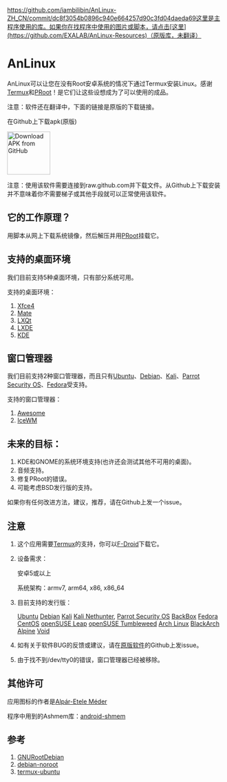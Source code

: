 https://github.com/iambilibin/AnLinux-ZH_CN/commit/dc8f3054b0896c940e664257d90c3fd04daeda69这里是主程序使用的库。如果你在找程序中使用的图片或脚本，请点击[这里](https://github.com/EXALAB/AnLinux-Resources)（原版库，未翻译）

# AnLinux
AnLinux可以让您在没有Root安卓系统的情况下通过Termux安装Linux。感谢[Termux](https://github.com/termux/termux-app)和[PRoot](https://github.com/proot-me/PRoot)！是它们让这些设想成为了可以使用的成品。

注意：软件还在翻译中，下面的链接是原版的下载链接。

在Github上下载apk(原版)

[<img src="https://user-images.githubusercontent.com/663460/26973090-f8fdc986-4d14-11e7-995a-e7c5e79ed925.png" alt="Download APK from GitHub" height="100">](https://github.com/EXALAB/AnLinux-App/releases/latest) 

注意：使用该软件需要连接到raw.github.com并下载文件。从Github上下载安装并不意味着你不需要梯子或其他手段就可以正常使用该软件。



## 它的工作原理？

用脚本从网上下载系统镜像，然后解压并用[PRoot](https://github.com/proot-me/PRoot)挂载它。



## 支持的桌面环境

我们目前支持5种桌面环境，只有部分系统可用。

支持的桌面环境：

1. [Xfce4](https://xfce.org)
2. [Mate](https://mate-desktop.org)
3. [LXQt](https://lxqt.org)
4. [LXDE](https://lxde.org)
5. [KDE](https://kde.org)



## 窗口管理器

我们目前支持2种窗口管理器，而且只有[Ubuntu](https://www.ubuntu.com/)、[Debian](https://www.debian.org/)、[Kali](https://www.kali.org/)、[Parrot Security OS](https://www.parrotsec.org/)、[Fedora](https://getfedora.org/)受支持。

支持的窗口管理器：

1. [Awesome](https://awesomewm.org)
2. [IceWM](https://ice-wm.org/)



## 未来的目标：

1. KDE和GNOME的系统环境支持(也许还会测试其他不可用的桌面)。
2. 音频支持。
3. 修复PRoot的错误。
4. 可能考虑BSD发行版的支持。



如果你有任何改进方法，建议，推荐，请在Github上发一个issue。



## 注意

1. 这个应用需要[Termux](https://github.com/termux/termux-app)的支持，你可以[F-Droid](https://f-droid.org)下载它。

2. 设备需求：

   安卓5或以上

   系统架构：armv7, arm64, x86, x86_64

3. 目前支持的发行版：

   [Ubuntu](https://www.ubuntu.com/)         [Debian](https://www.debian.org/)         [Kali](https://www.kali.org/)                 [Kali Nethunter](https://www.kali.org/kali-linux-nethunter/), [Parrot Security OS](https://www.parrotsec.org/)             [BackBox](https://www.backbox.org/)       [Fedora](https://getfedora.org/)    [CentOS](https://www.centos.org/)      [openSUSE Leap](https://www.opensuse.org/) [openSUSE Tumbleweed](https://www.opensuse.org/)                 [Arch Linux](https://www.archlinux.org/)        [BlackArch](https://blackarch.org/)    [Alpine](https://alpinelinux.org/)     [Void](https://voidlinux.org/)

4. 如有关于软件BUG的反馈或建议，请在[原版软件](https://github.com/EXALAB/AnLinux-App)的Github上发issue。

5. 由于找不到/dev/tty0的错误，窗口管理器已经被移除。



## 其他许可

应用图标的作者是[Alpár-Etele Méder](https://www.iconfinder.com/pocike)

程序中用到的Ashmem库：[android-shmem](https://github.com/pelya/android-shmem)



## 参考

1. [GNURootDebian](https://github.com/corbinlc/GNURootDebian)
2. [debian-noroot](https://github.com/pelya/debian-noroot)
3. [termux-ubuntu](https://github.com/Neo-Oli/termux-ubuntu)
